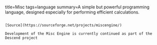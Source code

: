 title=Misc
tags=language
summary=A simple but powerful programming language, designed especially for performing efficient calculations.
~~~~~~

[Source](https://sourceforge.net/projects/miscengine/)

Development of the Misc Engine is currently continued as part of the Descend project
